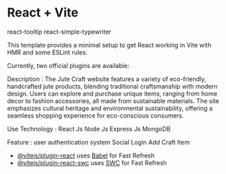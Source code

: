 # React + Vite
react-tooltip
react-simple-typewriter

This template provides a minimal setup to get React working in Vite with HMR and some ESLint rules.

Currently, two official plugins are available:

Description : The Jute Craft website features a variety of eco-friendly, handcrafted jute products, blending traditional craftsmanship with modern design. Users can explore and purchase unique items, ranging from home decor to fashion accessories, all made from sustainable materials. The site emphasizes cultural heritage and environmental sustainability, offering a seamless shopping experience for eco-conscious consumers.

Use Technology :
React Js
Node Js 
Express Js
MongoDB


Feature :
user authentication system
Social Login
Add Craft Item

- [@vitejs/plugin-react](https://github.com/vitejs/vite-plugin-react/blob/main/packages/plugin-react/README.md) uses [Babel](https://babeljs.io/) for Fast Refresh
- [@vitejs/plugin-react-swc](https://github.com/vitejs/vite-plugin-react-swc) uses [SWC](https://swc.rs/) for Fast Refresh
